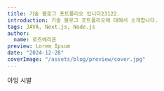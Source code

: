 ```yaml
---
title: 기술 블로그 포트폴리오 입니다23122.
introduction: 기술 블로그 포트폴리오에 대해서 소개합니다.
tags: JAVA, Next.js, Node.js 
author:
  name: 로즈베리온
preview: Lorem Ipsum
date: "2024-12-28"
coverImage: "/assets/blog/preview/cover.jpg"
---
```


아잉 시발